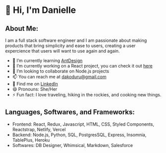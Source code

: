 # 👋 Hi, I'm Danielle

## About Me:
I am a full stack software engineer and I am passionate about making products that bring simplicity and ease to users, creating a user expercience that users will want to use again and again. 

* 🌱 I’m currently learning [AntDesign](https://ant.design)
* 🔭 I’m currently working on a React project, you can check it out [here](https://github.com/Lambda-School-Labs/frontend-vbb-portal)
* 👯 I’m looking to collaborate on Node.js projects 
* 📫 You can reach me at dakoduru@gmail.com
* 💬 Find me on [LinkedIn](https://www.linkedin.com/in/danielle-koduru/)
* 😄 Pronouns: She/Her
* ⚡ Fun fact: I love traveling, hiking in the rockies, and cooking new things. 

## Languages, Softwares, and Frameworks:
* Frontend: React, Redux, Javascript, HTML, CSS, Styled Components, Reactstrap, Netlify, Vercel
* Backend: Node.js, Python, SQL, PostgresSQL, Express, Insomnia, TablePlus, Heroku
* Softwares:  DB Designer, Whimsical, Markdown, Salesforce 

<!--
**DanielleKoduru/DanielleKoduru** is a ✨ _special_ ✨ repository because its `README.md` (this file) appears on your GitHub profile.

Here are some ideas to get you started:

- 🔭 I’m currently working on ...
- 🌱 I’m currently learning ...
- 👯 I’m looking to collaborate on ...
- 🤔 I’m looking for help with ...
- 💬 Ask me about ...
- 📫 How to reach me: ...
- 😄 Pronouns: ...
- ⚡ Fun fact: ...
-->
